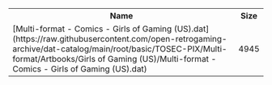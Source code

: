 <table>
<tr><th>Name</th><th>Size</th></tr>
<tr><td>
[Multi-format - Comics - Girls of Gaming (US).dat](https://raw.githubusercontent.com/open-retrogaming-archive/dat-catalog/main/root/basic/TOSEC-PIX/Multi-format/Artbooks/Girls of Gaming (US)/Multi-format - Comics - Girls of Gaming (US).dat)
</td><td>4945</td></tr>
</table>
